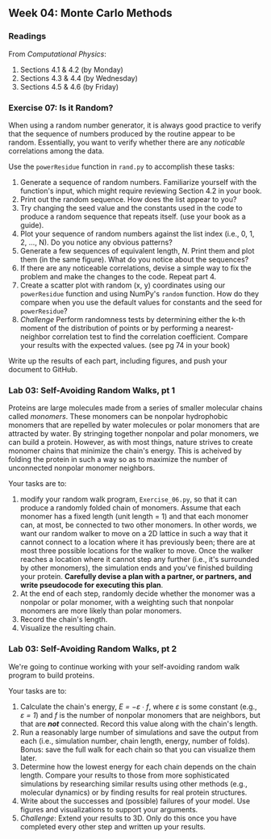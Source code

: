 ## Week 04: Monte Carlo Methods

### Readings
From _Computational Physics_:
 1. Sections 4.1 &amp; 4.2 (by Monday)
 2. Sections 4.3 &amp; 4.4 (by Wednesday)
 3. Sections 4.5 &amp; 4.6 (by Friday)

### Exercise 07: Is it Random?
When using a random number generator, it is always good practice to verify
that the sequence of numbers produced by the routine appear to be random. 
Essentially, you want to verify whether there are any _noticable_ correlations
among the data.

Use the `powerResidue` function in `rand.py` to accomplish these tasks:
 1. Generate a sequence of random numbers. Familiarize yourself with the 
    function's input, which might require reviewing Section 4.2 in your 
    book. 
 2. Print out the random sequence. How does the list appear to you?
 3. Try changing the seed value and the constants used in the code to 
    produce a random sequence that repeats itself. (use your book as a guide).
 3. Plot your sequence of random numbers against the list index (i.e., 0, 
    1, 2, ..., N). Do you notice any obvious patterns? 
 4. Generate a few sequences of equivalent length, _N_. Print them and 
    plot them (in the same figure). What do you notice about the sequences?
 5. If there are any noticeable correlations, devise a simple way to fix
    the problem and make the changes to the code. Repeat part 4.
 6. Create a scatter plot with random (x, y) coordinates using our 
    `powerResidue` function and using NumPy's `random` function. How do
    they compare when you use the default values for constants and the 
    seed for `powerResidue`?
 7. _Challenge_ Perform randomness tests by determining either the k-th
    moment of the distribution of points or by performing a nearest-neighbor
    correlation test to find the correlation coefficient. Compare your 
    results with the expected values. (see pg 74 in your book)
    
Write up the results of each part, including figures, and push your 
document to GitHub.

### Lab 03: Self-Avoiding Random Walks, pt 1
Proteins are large molecules made from a series of smaller molecular chains
called _monomers_. These monomers can be nonpolar hydrophobic monomers 
that are repelled by water molecules or polar monomers that are attracted
by water. By stringing together nonpolar and polar monomers, we can build
a protein. However, as with most things, nature strives to create monomer
chains that minimize the chain's energy. This is acheived by folding the
protein in such a way so as to maximize the number of unconnected nonpolar
monomer neighbors.

Your tasks are to:
 1. modify your random walk program, `Exercise_06.py`, so that it can produce a randomly 
    folded chain of monomers. Assume that each monomer has a fixed length 
    (unit length = 1) and that each monomer can, at most, be connected to 
    two other monomers. In other words, we want our random walker to move 
    on a 2D lattice in such a way that it cannot connect to a location where 
    it has previously been; there are at most three possible locations for 
    the walker to move. Once the walker reaches a location where it cannot
    step any further (i.e., it's surrounded by other monomers), the simulation
    ends and you've finished building your protein. **Carefully devise a 
    plan with a partner, or partners, and write pseudocode for executing 
    this plan**.
 2. At the end of each step, randomly decide whether the monomer was a 
    nonpolar or polar monomer, with a weighting such that nonpolar monomers
    are more likely than polar monomers. 
 3. Record the chain's length.
 4. Visualize the resulting chain.

### Lab 03: Self-Avoiding Random Walks, pt 2
We're going to continue working with your self-avoiding random walk 
program to build proteins. 

Your tasks are to:
 1. Calculate the chain's energy, _E = &minus;&epsilon; &#8729; f_, where _&epsilon;_ is some constant
    (e.g., _&epsilon; = 1_) and _f_ is the number of nonpolar monomers that are neighbors,
    but that are **_not_** connected. Record this value along with the 
    chain's length.
 2. Run a reasonably large number of simulations and save the output from
    each (i.e., simulation number, chain length, energy, number of folds). 
    Bonus: save the full walk for each chain so that you can visualize them 
    later.
 3. Determine how the lowest energy for each chain depends on the chain
    length. Compare your results to those from more sophisticated simulations
    by researching similar results using other methods (e.g., molecular 
    dynamics) or by finding results for real protein structures.
 4. Write about the successes and (possible) failures of your model. Use
    figures and visualizations to support your arguments.
 5. _Challenge_: Extend your results to 3D. Only do this once you have 
    completed every other step and written up your results.

